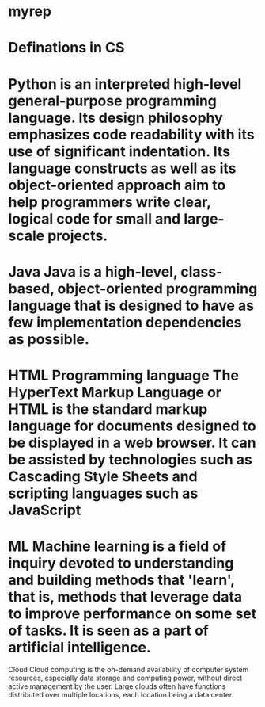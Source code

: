 # myrep
Definations in CS
=======
Python is an interpreted high-level general-purpose programming language. Its design philosophy emphasizes code readability with its use of significant indentation. Its language constructs as well as its object-oriented approach aim to help programmers write clear, logical code for small and large-scale projects.
=========
Java
Java is a high-level, class-based, object-oriented programming language that is designed to have as few implementation dependencies as possible.
=======
HTML
Programming language
The HyperText Markup Language or HTML is the standard markup language for documents designed to be displayed in a web browser. It can be assisted by technologies such as Cascading Style Sheets and scripting languages such as JavaScript
===========
ML
Machine learning is a field of inquiry devoted to understanding and building methods that 'learn', that is, methods that leverage data to improve performance on some set of tasks. It is seen as a part of artificial intelligence. 
=======
Cloud
Cloud computing is the on-demand availability of computer system resources, especially data storage and computing power, without direct active management by the user. Large clouds often have functions distributed over multiple locations, each location being a data center.
